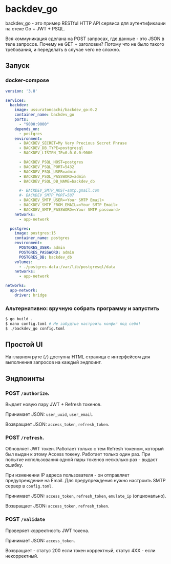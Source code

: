 # backdev_go

backdev_go - это пример RESTful HTTP API сервиса для аутентификации на стеке Go + JWT + PSQL.

Вся коммуникация сделана на POST запросах, где данные - это JSON в теле запросов. Почему не GET + заголовки? Потому что не было такого требования, и переделать в случае чего не сложно.

## Запуск

### docker-compose

```yml
version: '3.8'

services:
  backdev:
    image: ussuratoncachi/backdev_go:0.2
    container_name: backdev_go
    ports:
      - "9000:9000"
    depends_on:
      - postgres
    environment:
      - BACKDEV_SECRET=My Very Precious Secret Phrase
      - BACKDEV_DB_TYPE=postgresql
      - BACKDEV_LISTEN_IP=0.0.0.0:9000

      - BACKDEV_PSQL_HOST=postgres
      - BACKDEV_PSQL_PORT=5432
      - BACKDEV_PSQL_USER=admin
      - BACKDEV_PSQL_PASSWORD=admin
      - BACKDEV_PSQL_DB_NAME=backdev_db

      #- BACKDEV_SMTP_HOST=smtp.gmail.com
      #- BACKDEV_SMTP_PORT=587
      - BACKDEV_SMTP_USER=<Your SMTP Email>
      - BACKDEV_SMTP_FROM_EMAIL=<Your SMTP Email>
      - BACKDEV_SMTP_PASSWORD=<Your SMTP password>
    networks:
      - app-network

  postgres:
    image: postgres:15
    container_name: postgres
    environment:
      POSTGRES_USER: admin
      POSTGRES_PASSWORD: admin
      POSTGRES_DB: backdev_db
    volumes:
      - ./postgres-data:/var/lib/postgresql/data
    networks:
      - app-network

networks:
  app-network:
    driver: bridge
```

### Альтернативно: вручную собрать программу и запустить

```bash
$ go build .
$ nano config.toml # Не забудтье настроить конфиг под себя!
$ ./backdev_go config.toml 
```

## Простой UI

На главном руте (`/`) доступна HTML страница с интерфейсом для выполнения запросов на каждый эндпоинт.

## Эндпоинты

### POST `/authorize`. 
Выдает новую пару JWT + Refresh токенов.

Принимает JSON: `user_uuid`, `user_email`. 

Возвращает JSON: `access_token`, `refresh_token`.

### POST `/refresh`. 

Обновляет JWT токен. Работает только с тем Refresh токеном, который был выдан к этому Access токену. Работает только один раз. При попытке использования одной пары токенов несколько раз - выдаст ошибку.

При изменении IP адреса пользователя - он отправляет предупреждение на Email. Для предупреждения нужно настроить SMTP сервер в `config.toml`.

Принимает JSON: `access_token`, `refresh_token`, `emulate_ip` (опционально).

Возвращает JSON: `access_token`, `refresh_token`.

### POST `/validate`

Проверяет корректность JWT токена. 

Принимает JSON: `access_token`.

Возвращает - статус 200 если токен корректный, статус 4XX - если некорректный.

